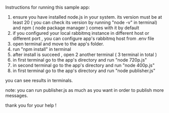 Instructions for running this sample app:

1) ensure you have installed node.js in your system. its version must be at least 20 ( you can check its version by running "node -v"  in terminal) and npm ( node package manager ) comes with it by default
2) if you configured your local rabbitmq instance in different host or different port , you can configure app's rabbitmq host from .env file
3) open terminal and move to the app's folder.
4) run "npm install" in terminal
5) after install is succeed , open 2 another terminal ( 3 terminal in total )
6) in first terminal go to the app's directory and run "node 720p.js"
7) in second terminal go to the app's directory and run "node 400p.js"
8) in first terminal go to the app's directory and run "node publisher.js"

you can see results in terminals.

note: you can run publisher.js as much as you want in order to publish more messages.

thank you for your help !